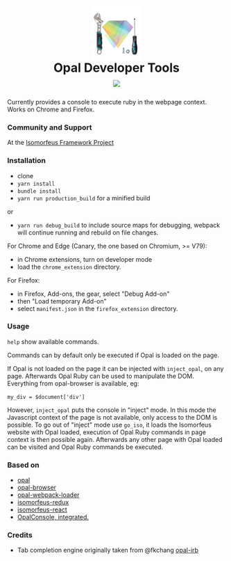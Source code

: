 <h1 align="center">
  <img src="https://raw.githubusercontent.com/isomorfeus/opal-devtools/master/opal_devtools.png" 
  align="center" title="Opal logo by Elia Schito combined with Tools" width="111" height="125" />
  <br/>
  Opal Developer Tools<br/>
  <img src="https://img.shields.io/badge/Opal-Ruby%20💛%20JavaScript%20💛%20Firefox%20💛%20Chrome%20💛%20Edge%20Canary-yellow.svg?logo=ruby&style=social&logoColor=777"/>
</h1>

Currently provides a console to execute ruby in the webpage context.
Works on Chrome and Firefox.

### Community and Support
At the [Isomorfeus Framework Project](http://isomorfeus.com) 

### Installation
- clone
- `yarn install`
- `bundle install`
- `yarn run production_build` for a minified build

or
- `yarn run debug_build` to include source maps for debugging, webpack will continue running and rebuild on file changes.
 
For Chrome and Edge (Canary, the one based on Chromium, >= V79):
- in Chrome extensions, turn on developer mode
- load the `chrome_extension` directory.

For Firefox:
- in Firefox, Add-ons, the gear, select "Debug Add-on"
- then "Load temporary Add-on"
- select `manifest.json` in the `firefox_extension` directory.

### Usage
`help` show available commands.

Commands can by default only be executed if Opal is loaded on the page.

If Opal is not loaded on the page it can be injected with `inject_opal`,
on any page. Afterwards Opal Ruby can be used to manipulate the DOM. Everything from opal-browser is available, eg:
```
my_div = $document['div']
```
However, `inject_opal` puts the console in "inject" mode. In this mode the Javascript context of the page is not available,
only access to the DOM is possible.
To go out of "inject" mode use `go_iso`, it loads the Isomorfeus website with Opal loaded, execution of Opal Ruby commands in page context
is then possible again. Afterwards any other page with Opal loaded can be visited and Opal Ruby commands be executed.

### Based on
- [opal](http://opalrb.com)
- [opal-browser](https://github.com/opal/opal-browser)
- [opal-webpack-loader](https://github.com/isomorfeus/opal-webpack-loader)
- [isomorfeus-redux](https://github.com/isomorfeus/isomorfeus-redux/tree/master/ruby)
- [isomorfeus-react](https://github.com/isomorfeus/isomorfeus-react/tree/master/ruby)
- [OpalConsole, integrated.](https://github.com/isomorfeus/opal-devtools/tree/master/isomorfeus/components)

### Credits
- Tab completion engine originally taken from @fkchang [opal-irb](https://github.com/fkchang/opal-irb)
